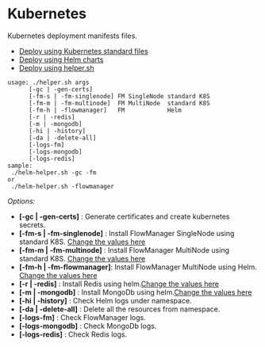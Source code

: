 # Kubernetes

Kubernetes deployment manifests files.

* [Deploy using Kubernetes standard files](standard/)
* [Deploy using Helm charts](helm/)
* [Deploy using helper.sh](/)

```
usage: ./helper.sh args
      [-gc | -gen-certs]
      [-fm-s | -fm-singlenode] FM SingleNode standard K8S
      [-fm-m | -fm-multinode]  FM MultiNode  standard K8S
      [-fm-h | -flowmanager]   FM            Helm
      [-r | -redis]
      [-m | -mongodb]
      [-hi | -history]
      [-da | -delete-all]
      [-logs-fm]
      [-logs-mongodb]
      [-logs-redis]
sample:
 ./helm-helper.sh -gc -fm
or
 ./helm-helper.sh -flowmanager
```
 _Options:_

 - **[-gc | -gen-certs]**       : Generate certificates and create kubernetes secrets.
 - **[-fm-s | -fm-singlenode]** : Install FlowManager SingleNode using standard K8S. [Change the values here](standard/singlenode/)
 - **[-fm-m | -fm-multinode]**  : Install FlowManager MultiNode using standard K8S. [Change the values here](standard/multinode/)
 - **[-fm-h | -fm-flowmanager]**: Install FlowManager MultiNode using Helm. [Change the values here](helm/flowmanager.yaml)
 - **[-r | -redis]**            : Install Redis using helm.[Change the values here](helm/redis.yaml)
 - **[-m | -mongodb]**          : Install MongoDb using helm.[Change the values here](helm/mongodb.yaml)
 - **[-hi | -history]**         : Check Helm logs under namespace.
 - **[-da | -delete-all]**      : Delete all the resources from namespace.
 - **[-logs-fm]**               : Check FlowManager logs.
 - **[-logs-mongodb]**          : Check MongoDb logs.
 - **[-logs-redis]**            : Check Redis logs.
 



